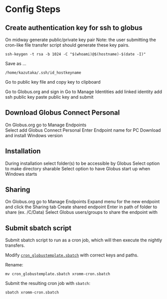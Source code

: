 # Config Steps


## Create authentication key for ssh to globus
On midway generate public/private key pair
    Note: the user submitting the cron-like file transfer script should generate these key pairs.

    ssh-keygen -t rsa -b 1024 -C "$(whoami)@$(hostname)-$(date -I)"

Save as ...

    /home/kazutaka/.ssh/id_hostkeyname

Go to public key file and copy key to clipboard

Go to Globus.org and sign in
Go to Manage Identities
	add linked identity
	add ssh public key
	paste public key and submit

## Download Globus Connect Personal
On Globus.org go to Manage Endpoints	
Select add Globus Connect Personal
Enter Endpoint name for PC
Download and install Windows version

## Installation
During installation select folder(s) to be accessible by Globus
Select option to make directory sharable
Select option to have Globus start up when Windows starts

## Sharing
On Globus.org go to Manage Endpoints
Expand menu for the new endpoint and click the Sharing tab
Create shared endpoint
Enter in path of folder to share (ex. /C/Data)
Select Globus users/groups to share the endpoint with  

## Submit sbatch script

Submit sbatch script to run as a cron job, which will then execute the nightly transfers.

Modify [`cron_globustemplate.sbatch`](cron_globustemplate.sbatch) with correct keys and paths.

Rename:

    mv cron_globustemplate.sbatch xromm-cron.sbatch

Submit the resulting cron job with `sbatch`:

    sbatch xromm-cron.sbatch


